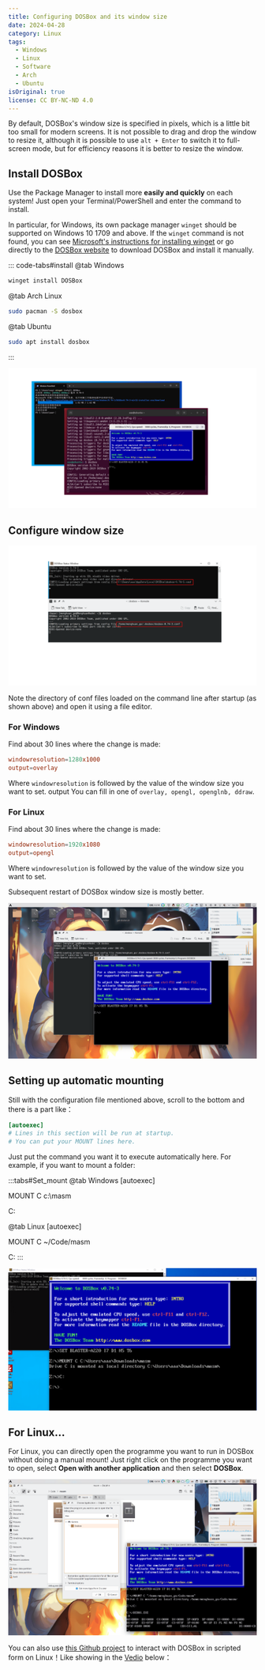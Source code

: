 ```yaml
---
title: Configuring DOSBox and its window size
date: 2024-04-28
category: Linux
tags:
  - Windows
  - Linux
  - Software
  - Arch
  - Ubuntu
isOriginal: true
license: CC BY-NC-ND 4.0
---
```


By default, DOSBox's window size is specified in pixels, which is a little bit too small for modern screens. It is not possible to drag and drop the window to resize it, although it is possible to use `alt + Enter` to switch it to full-screen mode, but for efficiency reasons it is better to resize the window.

<!-- more -->

## Install DOSBox
Use the Package Manager to install more **easily and quickly** on each system! Just open your Terminal/PowerShell and enter the command to install.

In particular, for Windows, its own package manager `winget` should be supported on Windows 10 1709 and above. If the `winget` command is not found, you can see [Microsoft's instructions for installing winget](https://learn.microsoft.com/en-us/windows/package-manager/winget/) or go directly to the [DOSBox website](https://www.dosbox.com/download.php?main=1) to download DOSBox and install it manually. 

::: code-tabs#install
@tab Windows

```powershell
winget install DOSBox
```
@tab Arch Linux

```bash
sudo pacman -S dosbox
```

@tab Ubuntu

```bash
sudo apt install dosbox
```
:::

![After install](../../images/10/Win_Ubuntu_install.png)

## Configure window size

![The file path on Windows and Arch Linux](../../images/10/conf_file.png)

Note the directory of conf files loaded on the command line after startup (as shown above) and open it using a file editor.

### For Windows
Find about 30 lines where the change is made:

```conf
windowresolution=1280x1000
output=overlay
```

Where `windowresolution` is followed by the value of the window size you want to set. output You can fill in one of `overlay, opengl, openglnb, ddraw`.

### For Linux
Find about 30 lines where the change is made:

```conf
windowresolution=1920x1080
output=opengl
```

Where `windowresolution` is followed by the value of the window size you want to set.

Subsequent restart of DOSBox window size is mostly better.

![Like this](../../images/10/Big_windows.png)

## Setting up automatic mounting
Still with the configuration file mentioned above, scroll to the bottom and there is a part like：

```conf
[autoexec]
# Lines in this section will be run at startup.
# You can put your MOUNT lines here.
```

Just put the command you want it to execute automatically here. For example, if you want to mount a folder:

:::tabs#Set_mount
@tab Windows
[autoexec]

MOUNT C c:\masm

C:

@tab Linux
[autoexec]

MOUNT C ~/Code/masm

C:
:::

![It's automatically mounted on startup](../../images/10/Mount_at_start.png)

## For Linux...
For Linux, you can directly open the programme you want to run in DOSBox without doing a manual mount! Just right click on the programme you want to open, select **Open with another application** and then select **DOSBox**.

![I didn't realise this until I looked at the official docs either...](../../images/10/Open_in_Linux.png)

You can also use [this Github project](https://github.com/Menghuan1918/Useful-Tools) to interact with DOSBox in scripted form on Linux！Like showing in the [Vedio](https://blog.menghuan1918.com/AlistStore/DOSBox/dosbox.webm) below：

<VidStack
  src="https://blog.menghuan1918.com/AlistStore/d/opt/alist/data/store/opt/alist/data/store/DOSBox/dosbox.webm?sign=fJEv2gHHXV58X1CqJy2lHf9AMnW7ICVkxWyz1GWCEcc=:0"
/>

